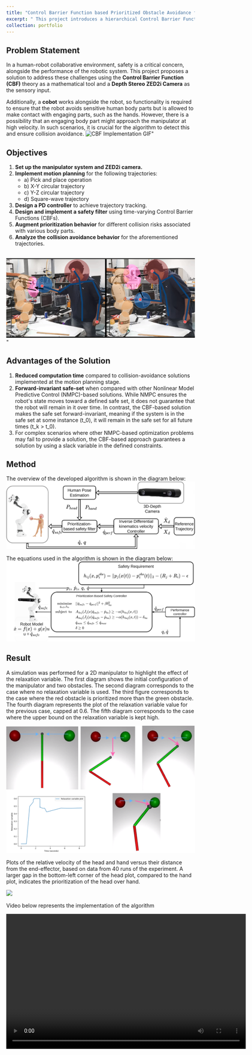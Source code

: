 ```yaml
---
title: "Control Barrier Function based Prioritized Obstacle Avoidance for Robotic Manipulator"
excerpt: " This project introduces a hierarchical Control Barrier Function (CBF)-based control framework designed to proactively ensure the safe operation of an industrial manipulator in close human-robot interaction scenarios.<br/><img src='https://github.com/user-attachments/assets/9e04538a-1641-44db-8089-bf51d310f37a' alt='CBF Implementation GIF'>"
collection: portfolio
---
```


## Problem Statement

In a human-robot collaborative environment, safety is a critical concern, alongside the performance of the robotic system. This project proposes a solution to address these challenges using the **Control Barrier Function (CBF)** theory as a mathematical tool and a **Depth Stereo ZED2i Camera** as the sensory input.

Additionally, a **cobot** works alongside the robot, so functionality is required to ensure that the robot avoids sensitive human body parts but is allowed to make contact with engaging parts, such as the hands. However, there is a possibility that an engaging body part might approach the manipulator at high velocity. In such scenarios, it is crucial for the algorithm to detect this and ensure collision avoidance.
<img src='https://github.com/user-attachments/assets/9e04538a-1641-44db-8089-bf51d310f37a' alt='CBF Implementation GIF'>"
## Objectives

1. **Set up the manipulator system and ZED2i camera.**
2. **Implement motion planning** for the following trajectories:
   - a) Pick and place operation
   - b) X-Y circular trajectory
   - c) Y-Z circular trajectory
   - d) Square-wave trajectory
3. **Design a PD controller** to achieve trajectory tracking.
4. **Design and implement a safety filter** using time-varying Control Barrier Functions (CBFs).
5. **Augment prioritization behavior** for different collision risks associated with various body parts.
6. **Analyze the collision avoidance behavior** for the aforementioned trajectories.

<br/><img src='/images/cbf_diagram1_c1.jpg'>"
## Advantages of the Solution

1. **Reduced computation time** compared to collision-avoidance solutions implemented at the motion planning stage.
2. **Forward-invariant safe-set** when compared with other Nonlinear Model Predictive Control (NMPC)-based solutions. While NMPC ensures the robot's state moves toward a defined safe set, it does not guarantee that the robot will remain in it over time. In contrast, the CBF-based solution makes the safe set forward-invariant, meaning if the system is in the safe set at some instance \(t_0\), it will remain in the safe set for all future times \(t_k > t_0\).
3. For complex scenarios where other NMPC-based optimization problems may fail to provide a solution, the CBF-based approach guarantees a solution by using a slack variable in the defined constraints.

                              

## Method
The overview of the developed algorithm is shown in the diagram below: 
<img src='/images/CBFcontroller (1).png'>

The equations used in the algorithm is shown in the diagram below:
<img src='/images/equation_controller_po.drawio.png'>

## Result

A simulation was performed for a 2D manipulator to
highlight the effect of the relaxation variable. The first diagram
shows the initial configuration of the manipulator and two obstacles.
The second diagram corresponds to the case where no relaxation
variable is used. The third figure corresponds to the case where the
red obstacle is prioritized more than the green obstacle. The fourth
diagram represents the plot of the relaxation variable value for the
previous case, capped at 0.6. The fifth diagram corresponds to the
case where the upper bound on the relaxation variable is kept high.

<img src='/images/highlighting_prioritization (2) (1).png'>

Plots of the relative velocity of the head and hand versus
their distance from the end-effector, based on data from 40 runs of
the experiment. A larger gap in the bottom-left corner of the head
plot, compared to the hand plot, indicates the prioritization of the head over hand. 

<img src='/images/v_vs_d.svg'>


Video below represents the implementation of the algorithm
<!-- Embed local video -->
<video width="640" height="360" controls>
  <source src="/images/CBF_implementation.mp4" type="video/mp4">
  Your browser does not support the video tag.
</video>



